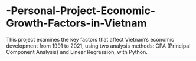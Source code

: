 # -Personal-Project-Economic-Growth-Factors-in-Vietnam
This project examines the key factors that affect Vietnam’s economic development from 1991 to 2021, using two analysis methods: CPA (Principal Component Analysis) and Linear Regression, with Python. 
